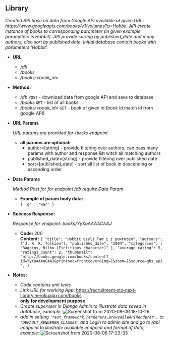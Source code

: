 **Library**
---
  _Created API base on data from  Google API available at given URL: https://www.googleapis.com/books/v1/volumes?q=Hobbit. API create instance of books to corresponding parameter (in given example parameters is Hobbit). API provide sorting by published_date and many authors, also sort by published date. Initial database contain books with parameters 'Hobbit'._
* **URL**

  * _/db_
  * _/books_
  * _/books/<book_id>_

* **Method:**
  
  * _/db_  `POST` - download data from google API and save to database
  * _/books_ `GET` - list of all books
  * _/books/<book_id>_ `GET` - book of given id (book id match id from google API)
  
*  **URL Params**
     
   _URL params are provided for `/books` endpoint_

    * **all params are optional:**<br />
      * author=[string] - provide filtering over authors, can pass many params with author and response list witch all matching authors<br />
      * published_date=[string] - provide filtering over published date<br />
      * sort=[published_date] - sort all list of book in descending or ascending order<br />
    
   
   
* **Data Params**

  _Method Post for for endpoint /db require Data Param_
    * **Example of param body data:**  <br />
    `{ 'q' : 'war' }`
  

* **Success Response:**
  
  _Response for endpoint: books/YyXoAAAACAAJ_

  * **Code:** 200 <br />
    **Content:** `{
    "title": "Hobbit czyli Tam i z powrotem",
    "authors": ["J. R. R. Tolkien"],
    "published_date": "2004",
    "categories": [
        "Baggins, Bilbo (Fictitious character)"
      ],
    "average_rating": 5,
    "ratings_count": 2,
    "thumbnail": "http://books.google.com/books/content?id=YyXoAAAACAAJ&printsec=frontcover&img=1&zoom=1&source=gbs_api",
}`
 
* **Notes:**

    * _Code contains unit tests_
    * _Link URL for working App:_ https://recruitment-stx-next-library.herokuapp.com/books <br />
    **only for development purpose**
    * _Create superuser in Django Admin to illustrate data saved in database, example:_
    ![Screenshot from 2020-08-06 18-10-26](https://user-images.githubusercontent.com/62465226/89555322-30525580-d810-11ea-9d43-4f4f742ba5a3.png)
    * _add in setting `'rest_framework.renderers.BrowsableAPIRenderer',` to `'DEFAULT_RENDERER_CLASSES'` and Login  to admin site and go to /api endpoint to illustrate available endpoint and format of data, example:_
    ![Screenshot from 2020-08-06 17-23-33](https://user-images.githubusercontent.com/62465226/89555082-ec5f5080-d80f-11ea-9aaa-9b16da4474e7.png)

    
   